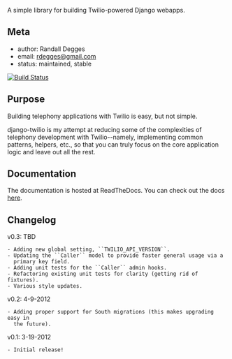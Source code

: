 A simple library for building Twilio-powered Django webapps.


## Meta

* author: Randall Degges
* email:  rdegges@gmail.com
* status: maintained, stable

[![Build Status](https://secure.travis-ci.org/rdegges/django-twilio.png?branch=develop)](http://travis-ci.org/rdegges/django-twilio)


## Purpose

Building telephony applications with Twilio is easy, but not simple.

django-twilio is my attempt at reducing some of the complexities of telephony
development with Twilio--namely, implementing common patterns, helpers, etc., so
that you can truly focus on the core application logic and leave out all the
rest.


## Documentation

The documentation is hosted at ReadTheDocs. You can check out the docs
[here](http://django-twilio.rtfd.org/ "django-twilio latest").


## Changelog

v0.3: TBD

    - Adding new global setting, ``TWILIO_API_VERSION``.
    - Updating the ``Caller`` model to provide faster general usage via a
      primary key field.
    - Adding unit tests for the ``Caller`` admin hooks.
    - Refactoring existing unit tests for clarity (getting rid of fixtures).
    - Various style updates.

v0.2: 4-9-2012

    - Adding proper support for South migrations (this makes upgrading easy in
      the future).

v0.1: 3-19-2012

    - Initial release!
